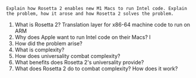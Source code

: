 ```Rosetta 2
Explain how Rosetta 2 enables new M1 Macs to run Intel code. Explain the problem, how it arose and how Rosetta 2 solves the problem.
```

1. What is Rosetta 2?
	Translation layer for x86-64 machine code to run on ARM
2. Why does Apple want to run Intel code on their Macs?
   I
3. How did the problem arise?
4. What is complexity?
5. How does universality combat complexity?
6. What benefits does Rosetta 2's universality provide?
7. What does Rosetta 2 do to combat complexity? How does it work?